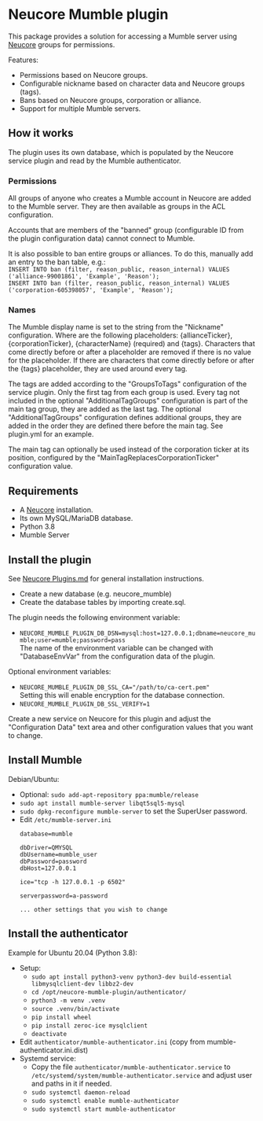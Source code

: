 # Neucore Mumble plugin

This package provides a solution for accessing a Mumble server using [Neucore](https://github.com/tkhamez/neucore) 
groups for permissions.

Features:
- Permissions based on Neucore groups.
- Configurable nickname based on character data and Neucore groups (tags).
- Bans based on Neucore groups, corporation or alliance.
- Support for multiple Mumble servers.

## How it works

The plugin uses its own database, which is populated by the Neucore service plugin and read by the Mumble 
authenticator.

### Permissions

All groups of anyone who creates a Mumble account in Neucore are added to the Mumble server. They are then 
available as groups in the ACL configuration.

Accounts that are members of the "banned" group (configurable ID from the plugin configuration data) cannot connect 
to Mumble.

It is also possible to ban entire groups or alliances. To do this, manually add an entry to the ban table, e.g.:  
`INSERT INTO ban (filter, reason_public, reason_internal) VALUES ('alliance-99001861', 'Example', 'Reason');`  
`INSERT INTO ban (filter, reason_public, reason_internal) VALUES ('corporation-605398057', 'Example', 'Reason');`

### Names

The Mumble display name is set to the string from the "Nickname" configuration. Where are the following placeholders: 
{allianceTicker}, {corporationTicker}, {characterName} (required) and {tags}. Characters that come directly before 
or after a placeholder are removed if there is no value for the placeholder. If there are characters that come 
directly before or after the {tags} placeholder, they are used around every tag.

The tags are added according to the "GroupsToTags" configuration of the service plugin. Only the first tag from 
each group is used. Every tag not included in the optional "AdditionalTagGroups" configuration is part of the main 
tag group, they are added as the last tag. The optional "AdditionalTagGroups" configuration defines 
additional groups, they are added in the order they are defined there before the main tag. See plugin.yml for 
an example.

The main tag can optionally be used instead of the corporation ticker at its position, configured by the 
"MainTagReplacesCorporationTicker" configuration value.

## Requirements

- A [Neucore](https://github.com/tkhamez/neucore) installation.
- Its own MySQL/MariaDB database.
- Python 3.8
- Mumble Server

## Install the plugin

See [Neucore Plugins.md](https://github.com/tkhamez/neucore/blob/main/doc/Plugins.md) for general installation 
instructions.

- Create a new database (e.g. neucore_mumble)
- Create the database tables by importing create.sql.

The plugin needs the following environment variable:
- `NEUCORE_MUMBLE_PLUGIN_DB_DSN=mysql:host=127.0.0.1;dbname=neucore_mumble;user=mumble;password=pass`  
  The name of the environment variable can be changed with "DatabaseEnvVar" from the configuration
  data of the plugin.

Optional environment variables:
- `NEUCORE_MUMBLE_PLUGIN_DB_SSL_CA="/path/to/ca-cert.pem"`  
  Setting this will enable encryption for the database connection.
- `NEUCORE_MUMBLE_PLUGIN_DB_SSL_VERIFY=1`

Create a new service on Neucore for this plugin and adjust the "Configuration Data" text area and other
configuration values that you want to change.

## Install Mumble

Debian/Ubuntu:

- Optional: `sudo add-apt-repository ppa:mumble/release`
- `sudo apt install mumble-server libqt5sql5-mysql`
- `sudo dpkg-reconfigure mumble-server` to set the SuperUser password.
- Edit `/etc/mumble-server.ini`
  ```
  database=mumble
  
  dbDriver=QMYSQL
  dbUsername=mumble_user
  dbPassword=password
  dbHost=127.0.0.1
  
  ice="tcp -h 127.0.0.1 -p 6502"
  
  serverpassword=a-password
  
  ... other settings that you wish to change
  ```

## Install the authenticator

Example for Ubuntu 20.04 (Python 3.8):

- Setup:
  - `sudo apt install python3-venv python3-dev build-essential libmysqlclient-dev libbz2-dev`
  - `cd /opt/neucore-mumble-plugin/authenticator/`
  - `python3 -m venv .venv`
  - `source .venv/bin/activate`
  - `pip install wheel`
  - `pip install zeroc-ice mysqlclient`
  - `deactivate`
- Edit `authenticator/mumble-authenticator.ini` (copy from mumble-authenticator.ini.dist)
- Systemd service:
  - Copy the file `authenticator/mumble-authenticator.service` to 
    `/etc/systemd/system/mumble-authenticator.service` and adjust user and paths in it if needed.
  - `sudo systemctl daemon-reload`
  - `sudo systemctl enable mumble-authenticator`
  - `sudo systemctl start mumble-authenticator`
